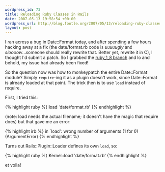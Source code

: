 ```yaml
--- 
wordpress_id: 73
title: Reloading Ruby Classes in Rails
date: 2007-05-13 19:58:54 +00:00
wordpress_url: http://blog.footle.org/2007/05/13/reloading-ruby-classes-in-rails/
layout: post
---
```

I ran across a bug in Date::Format today, and after spending a few hours hacking away at a fix (the date/format.rb code is *uuuuugly* and *sloooow*...someone should really rewrite that. Better yet, rewrite it in C), I thought I'd submit a patch. So I grabbed the <a href="http://www.ruby-lang.org/en/community/ruby-core/">ruby_1_8 branch</a> and lo and behold, my issue had already been fixed!

So the question now was how to monkeypatch the entire Date::Format module? Simply <code>require</code>-ing it as a plugin doesn't work, since Date::Format is already loaded at that point. The trick then is to use <code>load</code> instead of require.

First, I tried this:

{% highlight ruby %}
load 'date/format.rb'
{% endhighlight %}

(note: load needs the actual filename; it doesn't have the magic that require does) but that gave me an error:

{% highlight irb %}
in `load': wrong number of arguments (1 for 0) (ArgumentError)
{% endhighlight %}

Turns out Rails::Plugin::Loader defines its own <code>load</code>, so:

{% highlight ruby %}
Kernel::load 'date/format.rb'
{% endhighlight %}

et voila!

